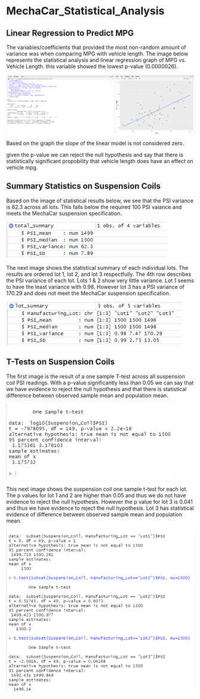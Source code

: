 # MechaCar_Statistical_Analysis


## Linear Regression to Predict MPG

The variables/coefficients that provided the most non-random amount of variance was when comparing MPG with vehicle length. The image below represents the statistical analysis and linear regression graph of MPG vs. Vehicle Length. this variable showed the lowest p-value (0.0000026).

![MPG vs Vehicle Length](https://github.com/XSR700/MechaCar_Statistical_Analysis/blob/main/mpg%20vs%20vehicle%20length.PNG)

Based on the graph the slope of the linear model is not considered zero. 


given the p-value we can reject the null hypothesis and say that there is statistically significant propobility that vehicle length does have an effect on vehicle mpg. 


## Summary Statistics on Suspension Coils

Based on the image of statistical results below, we see that the PSI variance is 62.3 across all lots. This falls below the required 100 PSI vaiance and meets the MechaCar suspension specification. 

![Total Summar](https://github.com/XSR700/MechaCar_Statistical_Analysis/blob/main/Total_Summary.PNG)

The next image shows the statistical summary of each individual lots. The results are ordered lot 1, lot 2, and lot 3 respectfully. The 4th row describes the PSI variance of each lot. Lots 1 & 2 show very little variance. Lot 1 seems to have the least variance with 0.98. However lot 3 has a PSI variance of 170.29 and does not meet the MechaCar suspension specification. 

![Lot Summary](https://github.com/XSR700/MechaCar_Statistical_Analysis/blob/main/Lot_Summary.PNG)


## T-Tests on Suspension Coils

The first image is the result of a one sample T-test across all suspension coil PSI readings. With a p-value significantly less than 0.05 we can say that we have evidence to reject the null hypothesis and that there is statistical difference between observed sample mean and population mean. 

![T-test on all](https://github.com/XSR700/MechaCar_Statistical_Analysis/blob/main/Suspension%20coil%20t-test.PNG)

This next image shows the suspension coil one sample t-test for each lot. The p values for lot 1 and 2 are higher than 0.05 and thus we do not have evidence to reject the null hypothesis. However the p value for lot 3 is 0.041 and thus we have evidence to reject the null hypothesis. Lot 3 has statistical evidence of difference between  observed sample mean and population mean. 

![T-Test on each lot](https://github.com/XSR700/MechaCar_Statistical_Analysis/blob/main/Suspension%20coil%20t-test%20of%20each%20lot.PNG)



